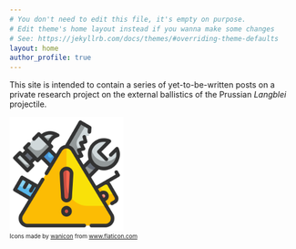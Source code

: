 ```yaml
---
# You don't need to edit this file, it's empty on purpose.
# Edit theme's home layout instead if you wanna make some changes
# See: https://jekyllrb.com/docs/themes/#overriding-theme-defaults
layout: home
author_profile: true
---
```


This site is intended to contain a series of yet-to-be-written posts on a private research project on the external ballistics of the Prussian *Langblei* projectile. 

<img src="./assets/images/warning.png" alt="drawing" style="width:200px;"/>
<div  style="font-size:10px">Icons made by <a href="https://www.flaticon.com/authors/wanicon" title="wanicon">wanicon</a> from <a href="https://www.flaticon.com/" title="Flaticon">www.flaticon.com</a></div>